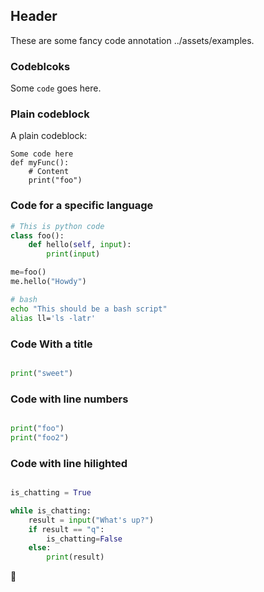 ## Header

These are some fancy code annotation ../assets/examples.

### Codeblcoks

Some `code` goes here.

### Plain codeblock

A plain codeblock:
```
Some code here
def myFunc():
    # Content
    print("foo")
```

### Code for a specific language

``` py
# This is python code
class foo():
    def hello(self, input):
        print(input)

me=foo()
me.hello("Howdy")
```

``` bash
# bash
echo "This should be a bash script"
alias ll='ls -latr'
```

### Code With a title

``` py title="app.py"

print("sweet")
```

### Code with line numbers
``` py linenums="1"

print("foo")
print("foo2")

```

### Code with line hilighted
``` py linenums="1" hl_lines="3 4"

is_chatting = True

while is_chatting:
    result = input("What's up?")
    if result == "q":
        is_chatting=False
    else:
        print(result)


```

:rocket: